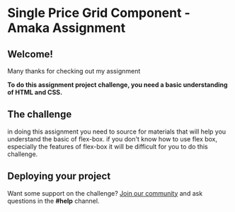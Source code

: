 # Single Price Grid Component - Amaka Assignment

## Welcome!

Many thanks for checking out my assignment 


**To do this assignment project challenge, you need a basic understanding of HTML and CSS.**

## The challenge

in doing this assignment you need to source for materials that 
will help you understand the basic of flex-box.
if you don't know how to use flex box, especially the features
of flex-box it will be difficult for you to do this challenge. 


## Deploying your project

Want some support on the challenge? [Join our community](https://www.frontendmentor.io/community) and ask questions in the **#help** channel.

